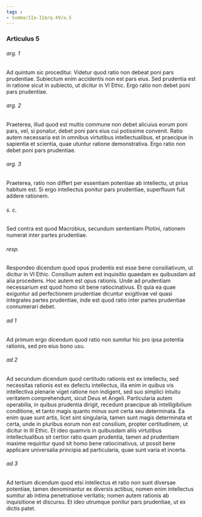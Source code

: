 ```yaml
---
tags : 
- Summa/IIa-IIæ/q.49/a.5
---
```


### Articulus 5

###### arg. 1
Ad quintum sic proceditur. Videtur quod ratio non debeat poni pars prudentiae. Subiectum enim accidentis non est pars eius. Sed prudentia est in ratione sicut in subiecto, ut dicitur in VI Ethic. Ergo ratio non debet poni pars prudentiae.

###### arg. 2
Praeterea, illud quod est multis commune non debet alicuius eorum poni pars, vel, si ponatur, debet poni pars eius cui potissime convenit. Ratio autem necessaria est in omnibus virtutibus intellectualibus, et praecipue in sapientia et scientia, quae utuntur ratione demonstrativa. Ergo ratio non debet poni pars prudentiae.

###### arg. 3
Praeterea, ratio non differt per essentiam potentiae ab intellectu, ut prius habitum est. Si ergo intellectus ponitur pars prudentiae, superfluum fuit addere rationem.

###### s. c.
Sed contra est quod Macrobius, secundum sententiam Plotini, rationem numerat inter partes prudentiae.

###### resp.
Respondeo dicendum quod opus prudentis est esse bene consiliativum, ut dicitur in VI Ethic. Consilium autem est inquisitio quaedam ex quibusdam ad alia procedens. Hoc autem est opus rationis. Unde ad prudentiam necessarium est quod homo sit bene ratiocinativus. Et quia ea quae exiguntur ad perfectionem prudentiae dicuntur exigitivae vel quasi integrales partes prudentiae, inde est quod ratio inter partes prudentiae connumerari debet.

###### ad 1
Ad primum ergo dicendum quod ratio non sumitur hic pro ipsa potentia rationis, sed pro eius bono usu.

###### ad 2
Ad secundum dicendum quod certitudo rationis est ex intellectu, sed necessitas rationis est ex defectu intellectus, illa enim in quibus vis intellectiva plenarie viget ratione non indigent, sed suo simplici intuitu veritatem comprehendunt, sicut Deus et Angeli. Particularia autem operabilia, in quibus prudentia dirigit, recedunt praecipue ab intelligibilium conditione, et tanto magis quanto minus sunt certa seu determinata. Ea enim quae sunt artis, licet sint singularia, tamen sunt magis determinata et certa, unde in pluribus eorum non est consilium, propter certitudinem, ut dicitur in III Ethic. Et ideo quamvis in quibusdam aliis virtutibus intellectualibus sit certior ratio quam prudentia, tamen ad prudentiam maxime requiritur quod sit homo bene ratiocinativus, ut possit bene applicare universalia principia ad particularia, quae sunt varia et incerta.

###### ad 3
Ad tertium dicendum quod etsi intellectus et ratio non sunt diversae potentiae, tamen denominantur ex diversis actibus, nomen enim intellectus sumitur ab intima penetratione veritatis; nomen autem rationis ab inquisitione et discursu. Et ideo utrumque ponitur pars prudentiae, ut ex dictis patet.

